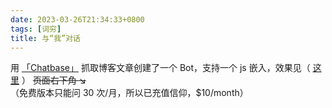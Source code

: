 ```yaml
---
date: 2023-03-26T21:34:33+0800
tags: [词穷]
title: 与“我”对话
---
```

用 [「Chatbase」](https://www.chatbase.co/) 抓取博客文章创建了一个 Bot，支持一个 js 嵌入，效果见（ [这里](https://www.chatbase.co/chatbot-iframe/immmmm-com-zczj3m4zc) ） ~~页面右下角 ↘~~ （免费版本只能问 30 次/月，所以已充值信仰，$10/month）
